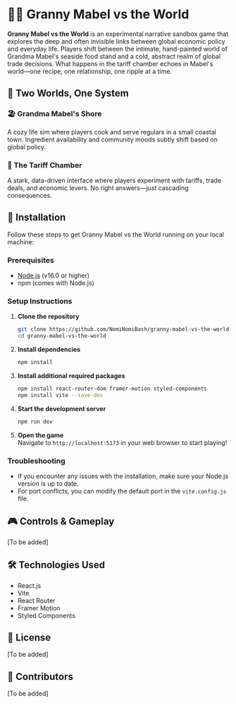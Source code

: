 # 🧓🥫 Granny Mabel vs the World

**Granny Mabel vs the World** is an experimental narrative sandbox game that explores the deep and often invisible links between global economic policy and everyday life. Players shift between the intimate, hand-painted world of Grandma Mabel's seaside food stand and a cold, abstract realm of global trade decisions. What happens in the tariff chamber echoes in Mabel's world—one recipe, one relationship, one ripple at a time.

## 🔄 Two Worlds, One System

### 🏖 Grandma Mabel's Shore  
A cozy life sim where players cook and serve regulars in a small coastal town. Ingredient availability and community moods subtly shift based on global policy.

### 🧮 The Tariff Chamber  
A stark, data-driven interface where players experiment with tariffs, trade deals, and economic levers. No right answers—just cascading consequences.

## 🚀 Installation

Follow these steps to get Granny Mabel vs the World running on your local machine:

### Prerequisites

- [Node.js](https://nodejs.org/) (v16.0 or higher)
- npm (comes with Node.js)

### Setup Instructions

1. **Clone the repository**
   ```bash
   git clone https://github.com/NomiNomiBash/granny-mabel-vs-the-world.git
   cd granny-mabel-vs-the-world
   ```

2. **Install dependencies**
   ```bash
   npm install
   ```

3. **Install additional required packages**
   ```bash
   npm install react-router-dom framer-motion styled-components
   npm install vite --save-dev
   ```

4. **Start the development server**
   ```bash
   npm run dev
   ```

5. **Open the game**  
   Navigate to `http://localhost:5173` in your web browser to start playing!

### Troubleshooting

- If you encounter any issues with the installation, make sure your Node.js version is up to date.
- For port conflicts, you can modify the default port in the `vite.config.js` file.

## 🎮 Controls & Gameplay

[To be added]

## 🛠️ Technologies Used

- React.js
- Vite
- React Router
- Framer Motion
- Styled Components

## 📝 License

[To be added]

## 👥 Contributors

[To be added]
